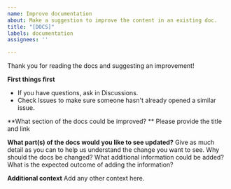 ```yaml
---
name: Improve documentation
about: Make a suggestion to improve the content in an existing doc.
title: "[DOCS]"
labels: documentation
assignees: ''

---
```


Thank you for reading the docs and suggesting an improvement!

**First things first**
- If you have questions, ask in Discussions.
- Check Issues to make sure someone hasn't already opened a similar issue.

**What section of the docs could be improved? **
Please provide the title and link

**What part(s) of the docs would you like to see updated?**
Give as much detail as you can to help us understand the change you want to see. Why should the docs be changed? What additional information could be added? What is the expected outcome of adding the information?


**Additional context**
Add any other context here.
